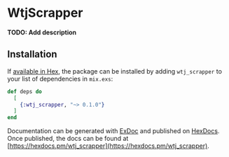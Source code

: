 # WtjScrapper

**TODO: Add description**

## Installation

If [available in Hex](https://hex.pm/docs/publish), the package can be installed
by adding `wtj_scrapper` to your list of dependencies in `mix.exs`:

```elixir
def deps do
  [
    {:wtj_scrapper, "~> 0.1.0"}
  ]
end
```

Documentation can be generated with [ExDoc](https://github.com/elixir-lang/ex_doc)
and published on [HexDocs](https://hexdocs.pm). Once published, the docs can
be found at [https://hexdocs.pm/wtj_scrapper](https://hexdocs.pm/wtj_scrapper).


